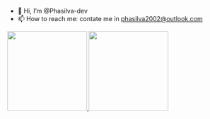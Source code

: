 - 👋 Hi, I’m @Phasilva-dev
- 📫 How to reach me: contate me in phasilva2002@outlook.com
<div>
  <a href="https://github.com/phasilva-dev">
  <img height="180em" src="https://github-readme-stats.vercel.app/api/top-langs/?username=phasilva-dev&layout=compact&theme=dracula"/>
  <img height="180em" src="https://github-readme-stats.vercel.app/api?username=phasilva-dev&show_icons=true&theme=dracula"/>
</div>
